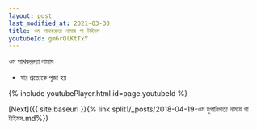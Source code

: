 ```yaml
---
layout: post
last_modified_at: 2021-03-30
title: ওম সাথকরূদ্যা নামায গা টাইমস
youtubeId: gm6rQlKtTxY
---
```

 
 
 ওম সাথকরূদ্যা নামায  
 
 -  যার প্রত্যেকে পূজা হয় 
 
  
 
  
 
 
 
 
 
 


{% include youtubePlayer.html id=page.youtubeId %}
 
[Next]({{ site.baseurl }}{% link  split1/_posts/2018-04-19-ওম যুগাধিপত্য নামায গা টাইমস.md%})
 
